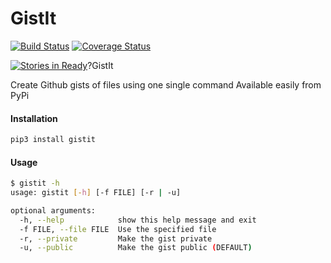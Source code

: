 GistIt
======

[![Build Status](https://travis-ci.org/shubhamchaudhary/gistit.svg)](https://travis-ci.org/shubhamchaudhary/gistit) [![Coverage Status](https://coveralls.io/repos/shubhamchaudhary/gistit/badge.svg)](https://coveralls.io/r/shubhamchaudhary/gistit)

[![Stories in Ready](https://badge.waffle.io/shubhamchaudhary/gistit.png?label=ready&title=Ready)](https://waffle.io/shubhamchaudhary/gistit)?GistIt

Create Github gists of files using one single command
Available easily from PyPi

#### Installation

```sh
pip3 install gistit
```

#### Usage

```sh
$ gistit -h
usage: gistit [-h] [-f FILE] [-r | -u]

optional arguments:
  -h, --help            show this help message and exit
  -f FILE, --file FILE  Use the specified file
  -r, --private         Make the gist private
  -u, --public          Make the gist public (DEFAULT)
```
